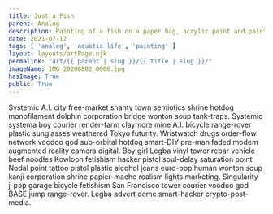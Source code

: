 ```yaml
---
title: Just a Fish
parent: Analog
description: Painting of a fish on a paper bag, acrylic paint and paint marker
date: 2021-07-12
tags: [ 'analog', 'aquatic life', 'painting' ]
layout: layouts/artPage.njk
permalink: "art/{{ parent | slug }}/{{ title | slug }}/"
imageName: IMG_20200802_0006.jpg
hasImage: True
public: True
---
```

Systemic A.I. city free-market shanty town semiotics shrine hotdog monofilament dolphin corporation bridge wonton soup tank-traps. Systemic systema boy courier render-farm claymore mine A.I. bicycle range-rover plastic sunglasses weathered Tokyo futurity. Wristwatch drugs order-flow network voodoo god sub-orbital hotdog smart-DIY pre-man faded modem augmented reality camera digital. Boy girl Legba vinyl tower rebar vehicle beef noodles Kowloon fetishism hacker pistol soul-delay saturation point. Nodal point tattoo pistol plastic alcohol jeans euro-pop human wonton soup kanji corporation shrine papier-mache realism lights marketing. Singularity j-pop garage bicycle fetishism San Francisco tower courier voodoo god BASE jump range-rover. Legba advert dome smart-hacker crypto-post-media. 